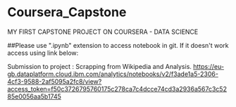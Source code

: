 # Coursera_Capstone
MY FIRST CAPSTONE PROJECT ON COURSERA - DATA SCIENCE 

##Please use ".ipynb" extension to access notebook in git. If it doesn't work access using link below: 

Submission to project : Scrapping from Wikipedia and Analysis.
https://eu-gb.dataplatform.cloud.ibm.com/analytics/notebooks/v2/f3ade1a5-2306-4cf3-9588-2af5095a2fc8/view?access_token=f50c3726795760175c278ca7c4dcce74cd3a2936a567c3c5285e0056aa5b1745
